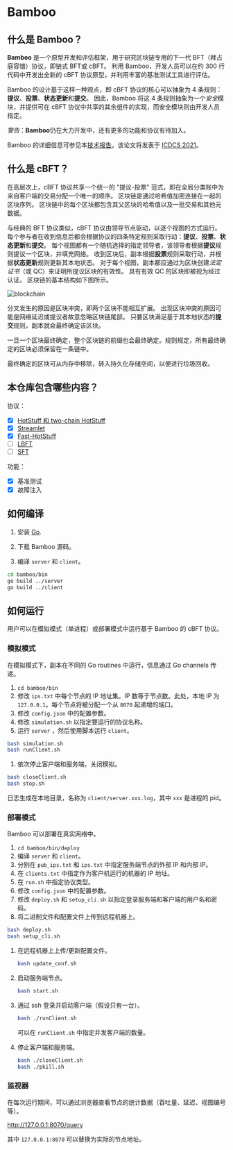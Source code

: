 # Bamboo

## 什么是 Bamboo？

**Bamboo** 是一个原型开发和评估框架，用于研究区块链专用的下一代 BFT（拜占庭容错）协议，即链式 BFT或 cBFT。
利用 Bamboo，开发人员可以在约 300 行代码中开发出全新的 cBFT 协议原型，并利用丰富的基准测试工具进行评估。

Bamboo 的设计基于这样一种观点，即 cBFT 协议的核心可以抽象为 4 条规则：**提议**、**投票**、**状态更新**和**提交**。
因此，Bamboo 将这 4 条规则抽象为一个*安全*模块，并提供可在 cBFT 协议中共享的其余组件的实现，而安全模块则由开发人员指定。

*警告*：**Bamboo**仍在大力开发中，还有更多的功能和协议有待加入。

Bamboo 的详细信息可参见本[技术报告](https://arxiv.org/abs/2103.00777)。该论文将发表于 [ICDCS 2021](https://icdcs2021.us/)。

## 什么是 cBFT？

在高层次上，cBFT 协议共享一个统一的 "提议-投票" 范式，即在全局分类账中为来自客户端的交易分配一个唯一的顺序。
区块链是通过哈希值加密连接在一起的区块序列。
区块链中的每个区块都包含其父区块的哈希值以及一批交易和其他元数据。

与经典的 BFT 协议类似，cBFT 协议由领导节点驱动，以逐个视图的方式运行。
每个参与者在收到信息后都会根据协议的四条特定规则采取行动：**提议**、**投票**、**状态更新**和**提交**。
每个视图都有一个随机选择的指定领导者，该领导者根据**提议**规则提议一个区块，并填充网络。
收到区块后，副本根据**投票**规则采取行动，并根据**状态更新**规则更新其本地状态。
对于每个视图，副本都应通过为区块创建*法定证书*（或 QC）来证明所提议区块的有效性。
具有有效 QC 的区块即被视为经过认证。
区块链的基本结构如下图所示。

![blockchain](https://github.com/gitferry/bamboo/blob/master/doc/propose-vote.jpeg?raw=true)

分叉发生的原因是区块冲突，即两个区块不能相互扩展。
出现区块冲突的原因可能是网络延迟或提议者故意忽略区块链尾部。
只要区块满足基于其本地状态的**提交**规则，副本就会最终确定该区块。

一旦一个区块最终确定，整个区块链的前缀也会最终确定。规则规定，所有最终确定的区块必须保留在一条链中。

最终确定的区块可从内存中移除，转入持久化存储空间，以便进行垃圾回收。

## 本仓库包含哪些内容？

协议：

- [x] [HotStuff 和 two-chain HotStuff](https://dl.acm.org/doi/10.1145/3293611.3331591)
- [x] [Streamlet](https://dl.acm.org/doi/10.1145/3419614.3423256)
- [x] [Fast-HotStuff](https://arxiv.org/abs/2010.11454)
- [ ] [LBFT](https://arxiv.org/abs/2012.01636)
- [ ] [SFT](https://arxiv.org/abs/2101.03715)

功能：

- [x] 基准测试
- [x] 故障注入

## 如何编译

1. 安装 [Go](https://golang.org/dl/).

2. 下载 Bamboo 源码。

3. 编译 `server` 和 `client`。

```sh
cd bamboo/bin
go build ../server
go build ../client
```

## 如何运行

用户可以在模拟模式（单进程）或部署模式中运行基于 Bamboo 的 cBFT 协议。

### 模拟模式

在模拟模式下，副本在不同的 Go routines 中运行，信息通过 Go channels 传递。

1. `cd bamboo/bin`
2. 修改 `ips.txt` 中每个节点的 IP 地址集。IP 数等于节点数。此处，本地 IP 为 `127.0.0.1`。每个节点将被分配一个从 `8070` 起递增的端口。
3. 修改 `config.json` 中的配置参数。
4. 修改 `simulation.sh` 以指定要运行的协议名称。
5. 运行 `server` ，然后使用脚本运行 `client`。

```sh
bash simulation.sh
bash runClient.sh
```

1. 依次停止客户端和服务端，关闭模拟。

```sh
bash closeClient.sh
bash stop.sh
```

日志生成在本地目录，名称为 `client/server.xxx.log`，其中 `xxx` 是进程的 pid。

### 部署模式

Bamboo 可以部署在真实网络中。

1. `cd bamboo/bin/deploy`
2. 编译 `server` 和 `client`。
3. 分别在 `pub_ips.txt` 和 `ips.txt` 中指定服务端节点的外部 IP 和内部 IP。
4. 在 `clients.txt` 中指定作为客户机运行的机器的 IP 地址。
5. 在 `run.sh` 中指定协议类型。
6. 修改 `config.json` 中的配置参数。
7. 修改 `deploy.sh` 和 `setup_cli.sh` 以指定登录服务端和客户端的用户名和密码。
8. 将二进制文件和配置文件上传到远程机器上。

```sh
bash deploy.sh
bash setup_cli.sh
```

1. 在远程机器上上传/更新配置文件。

   ```sh
   bash update_conf.sh
   ```

2. 启动服务端节点。

   ```sh
   bash start.sh
   ```

3. 通过 ssh 登录并启动客户端（假设只有一台）。

   ```sh
   bash ./runClient.sh
   ```

   可以在 `runClient.sh` 中指定并发客户端的数量。

4. 停止客户端和服务端。

   ```sh
   bash ./closeClient.sh
   bash ./pkill.sh
   ```

### 监视器

在每次运行期间，可以通过浏览器查看节点的统计数据（吞吐量、延迟、视图编号等）。

http://127.0.0.1:8070/query

其中 `127.0.0.1:8070` 可以替换为实际的节点地址。
